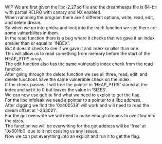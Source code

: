 WIP
We are first given the libc-2.27.so file and the dreamheaps file is 64-bit with partial RELRO with canary and NX enabled. <br>
When runnning the program there are 4 different options, write, read, edit, and delete dream. <br>
So when we go into ghidra and look into the each function we see there are some vulnerbilites in them. <br>
In the read function there is a bug where it checks that we gave it an index smaller than or equal to 'INDEX'. <br>
But it doesnt check to see if we gave it and index smaller than one. <br>
This will allow us to read something from memory before the start of the HEAP_PTRS array. <br>
The edit function also has the same vulnerable index check from the read function. <br>
After going through the delete function we see all three, read, edit, and delete functions have the same vulnerable check on the index. <br>
If the check passes it will free the pointer in 'HEAP_PTRS' stored at the index and set it to 0 but leaves the value in 'SIZES'. <br>
We can now use gdb to find what we need to exploit to get the flag. <br>
For the libc infoleak we need a pointer to a pointer to a libc address. <br>
After digging we find the '0x400538' will work and will need to read the dream offset at '-263021'. <br>
For the got overwrite we will need to make enough dreams to overflow into the sizes. <br>
The function we will be overwriting for the got address will be 'free' at '0x601fb0' due to it not causing us any issues. <br>
Now we can put everything into an exploit and run it to get the flag. <br>
